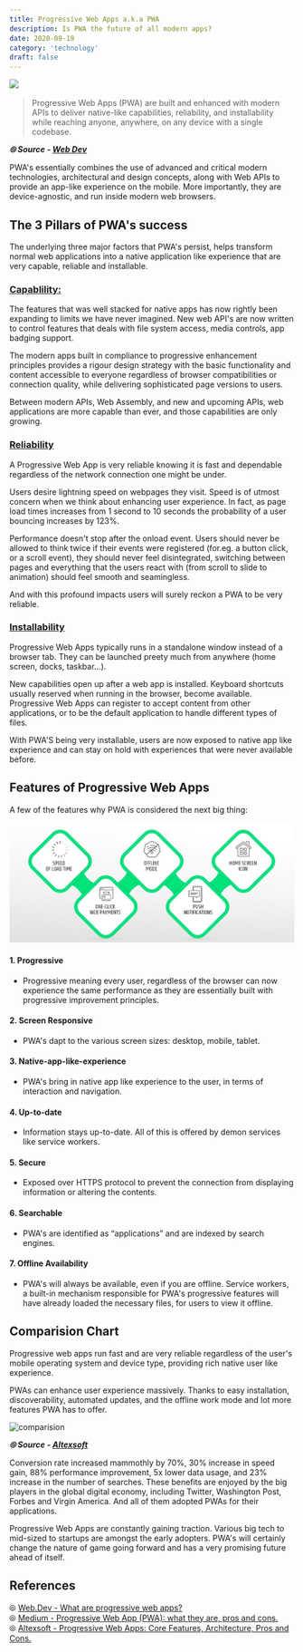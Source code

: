 ```yaml
---
title: Progressive Web Apps a.k.a PWA
description: Is PWA the future of all modern apps?
date: 2020-09-19
category: 'technology'
draft: false
---
```


![](https://cdn.worldvectorlogo.com/logos/pwa-pass-3.svg)

> Progressive Web Apps (PWA) are built and enhanced with modern APIs to deliver native-like capabilities, reliability, and installability while reaching anyone, anywhere, on any device with a single codebase.

**_⦾ Source - [Web Dev](https://web.dev/what-are-pwas/)_**

PWA's essentially combines the use of advanced and critical modern technologies, architectural and design concepts, along with Web APIs to provide an app-like experience on the mobile. More importantly, they are device-agnostic, and run inside modern web browsers.

## The 3 Pillars of PWA's success

The underlying three major factors that PWA's persist, helps transform normal web applications into a native application like experience that are very capable, reliable and installable.

### <u>Capablility:</u>

The features that was well stacked for native apps has now rightly been expanding to limits we have never imagined. New web API's are now written to control features that deals with file system access, media controls, app badging support.

The modern apps built in compliance to progressive enhancement principles provides a rigour design strategy with the basic functionality and content accessible to everyone regardless of browser compatibilities or connection quality, while delivering sophisticated page versions to users.

Between modern APIs, Web Assembly, and new and upcoming APIs, web applications are more capable than ever, and those capabilities are only growing.

### <u>Reliability</u>

A Progressive Web App is very reliable knowing it is fast and dependable regardless of the network connection one might be under.

Users desire lightning speed on webpages they visit. Speed is of utmost concern when we think about enhancing user experience. In fact, as page load times increases from 1 second to 10 seconds the probability of a user bouncing increases by 123%.

Performance doesn't stop after the onload event. Users should never be allowed to think twice if their events were registered (for.eg. a button click, or a scroll event), they should never feel disintegrated, switching between pages and everything that the users react with (from scroll to slide to animation) should feel smooth and seamingless.

And with this profound impacts users will surely reckon a PWA to be very reliable.

### <u>Installability</u>

Progressive Web Apps typically runs in a standalone window instead of a browser tab. They can be launched preety much from anywhere (home screen, docks, taskbar...).

New capabilities open up after a web app is installed. Keyboard shortcuts usually reserved when running in the browser, become available. Progressive Web Apps can register to accept content from other applications, or to be the default application to handle different types of files.

With PWA'S being very installable, users are now exposed to native app like experience and can stay on hold with experiences that were never available before.

## Features of Progressive Web Apps

A few of the features why PWA is considered the next big thing:

![PWA Features](./assets/pwa-features.jpg)

#### 1. Progressive

- Progressive meaning every user, regardless of the browser can now experience the same performance as they are essentially built with progressive improvement principles.

#### 2. Screen Responsive

- PWA's dapt to the various screen sizes: desktop, mobile, tablet.

#### 3. Native-app-like-experience

- PWA's bring in native app like experience to the user, in terms of interaction and navigation.

#### 4. Up-to-date

- Information stays up-to-date. All of this is offered by demon services like service workers.

#### 5. Secure

- Exposed over HTTPS protocol to prevent the connection from displaying information or altering the contents.

#### 6. Searchable

- PWA's are identified as “applications” and are indexed by search engines.

#### 7. Offline Availability

- PWA's will always be available, even if you are offline. Service workers, a built-in mechanism responsible for PWA's progressive features will have already loaded the necessary files, for users to view it offline.

## Comparision Chart

Progressive web apps run fast and are very reliable regardless of the user's mobile operating system and device type, providing rich native user like experience.

PWAs can enhance user experience massively. Thanks to easy installation, discoverability, automated updates, and the offline work mode and lot more features PWA has to offer.

![comparision](https://content.altexsoft.com/media/2018/05/PWAs_web_native_apps_compared.png)

**_⦾ Source - [Altexsoft](https://www.altexsoft.com/blog/engineering/progressive-web-apps/)_**

Conversion rate increased mammothly by 70%, 30% increase in speed gain, 88% performance improvement, 5x lower data usage, and 23% increase in the number of searches. These benefits are enjoyed by the big players in the global digital economy, including Twitter, Washington Post, Forbes and Virgin America. And all of them adopted PWAs for their applications.

Progressive Web Apps are constantly gaining traction. Various big tech to mid-sized to startups are amongst the early adopters. PWA's will certainly change the nature of game going forward and has a very promising future ahead of itself.

## References

⦾ [Web.Dev - What are progressive web apps?](https://web.dev/what-are-pwas/) </br>
⦾ [Medium - Progressive Web App (PWA): what they are, pros and cons.](https://medium.com/iquii/progressive-web-app-pwa-what-they-are-pros-and-cons-and-the-main-examples-on-the-market-318f4538c670) </br>
⦾ [Altexsoft - Progressive Web Apps: Core Features, Architecture, Pros and Cons.](https://www.altexsoft.com/blog/engineering/progressive-web-apps/)

